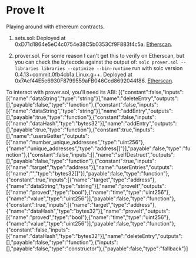 # Prove It
Playing around with ethereum contracts.

1. sets.sol: Deployed at 0xD71d1864e5eC4c0754e38C5b0353Cf9F883f4c5a.
[Etherscan](https://etherscan.io/address/0xd71d1864e5ec4c0754e38c5b0353cf9f883f4c5a).

2. prover.sol. For some reason I can't get this to verify on Etherscan, but you
can check the bytecode against the output of:
```solc prover.sol --libraries libraries --optimize --bin-runtime```
run with solc version 0.4.13+commit.0fb4cb1a.Linux.g++.
Deployed at 0x7Aef44E5e6930F8799559aFB046Ccd8692044f86. [Etherscan](https://etherscan.io/address/0x7aef44e5e6930f8799559afb046ccd8692044f86).

To interact with prover.sol, you'll need its ABI: [{"constant":false,"inputs":[{"name":"dataString","type":"string"}],"name":"deleteEntry","outputs":[],"payable":false,"type":"function"},{"constant":false,"inputs":[{"name":"dataString","type":"string"}],"name":"addEntry","outputs":[],"payable":true,"type":"function"},{"constant":false,"inputs":[{"name":"dataHash","type":"bytes32"}],"name":"addEntry","outputs":[],"payable":true,"type":"function"},{"constant":true,"inputs":[],"name":"usersGetter","outputs":[{"name":"number_unique_addresses","type":"uint256"},{"name":"unique_addresses","type":"address[]"}],"payable":false,"type":"function"},{"constant":false,"inputs":[],"name":"selfDestruct","outputs":[],"payable":false,"type":"function"},{"constant":true,"inputs":[{"name":"target","type":"address"}],"name":"userEntries","outputs":[{"name":"","type":"bytes32[]"}],"payable":false,"type":"function"},{"constant":true,"inputs":[{"name":"target","type":"address"},{"name":"dataString","type":"string"}],"name":"proveIt","outputs":[{"name":"proved","type":"bool"},{"name":"time","type":"uint256"},{"name":"value","type":"uint256"}],"payable":false,"type":"function"},{"constant":true,"inputs":[{"name":"target","type":"address"},{"name":"dataHash","type":"bytes32"}],"name":"proveIt","outputs":[{"name":"proved","type":"bool"},{"name":"time","type":"uint256"},{"name":"value","type":"uint256"}],"payable":false,"type":"function"},{"constant":false,"inputs":[{"name":"dataHash","type":"bytes32"}],"name":"deleteEntry","outputs":[],"payable":false,"type":"function"},{"inputs":[],"payable":false,"type":"constructor"},{"payable":false,"type":"fallback"}]

